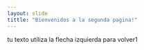 ```yaml
---
layout: slide
tittle: "Bienvenidos a la segunda pagina!"
---
```

tu texto
utiliza la flecha izquierda para volver1
